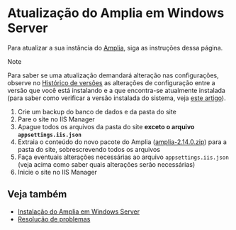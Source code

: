 ﻿# Atualização do Amplia em Windows Server

Para atualizar a sua instância do [Amplia](../../index.md), siga as instruções dessa página.

> [!NOTE]
> Para saber se uma atualização demandará alteração nas configurações, observe no [Histórico de versões](../../changelog.md) as alterações
> de configuração entre a versão que você está instalando e a que encontra-se atualmente instalada (para saber como verificar a versão instalada
> do sistema, veja [este artigo](../check-version.md)).

1. Crie um backup do banco de dados e da pasta do site
1. Pare o site no IIS Manager
1. Apague todos os arquivos da pasta do site **exceto o arquivo `appsettings.iis.json`**
1. Extraia o conteúdo do novo pacote do Amplia ([amplia-2.14.0.zip](https://cdn.lacunasoftware.com/amplia/amplia-2.14.0.zip)) para a pasta do site, sobrescrevendo todos os arquivos
1. Faça eventuais alterações necessárias ao arquivo `appsettings.iis.json` (veja acima como saber quais alterações serão necessárias)
1. Inicie o site no IIS Manager

## Veja também

* [Instalação do Amplia em Windows Server](install.md)
* [Resolução de problemas](../troubleshoot/index.md)
